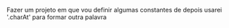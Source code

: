 Fazer um projeto em que vou definir algumas constantes de depois usarei '.charAt' para formar outra palavra